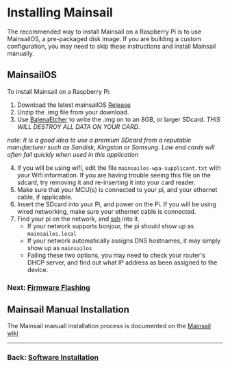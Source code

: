 # Installing Mainsail

The recommended way to install Mainsail on a Raspberry Pi is to use MainsailOS, a pre-packaged disk image.  If you are building a custom configuration, you may need to skip these instructions and install Mainsail manually.

## MainsailOS

To install Mainsail on a Raspberry Pi:
1. Download the latest mainsailOS  [Release](https://github.com/raymondh2/MainsailOS/releases)
2. Unzip the .img file from your download.
3. Use [BalenaEtcher](https://www.balena.io/etcher/) to write the .img on to an 8GB, or larger SDcard.  *THIS WILL DESTROY ALL DATA ON YOUR CARD*.

_note: It is a good idea to use a premium SDcard from a reputable manufacturer such as Sandisk, Kingston or Samsung. Low end cards will often fail quickly when used in this application_

4. If you will be using wifi, edit the file `mainsailos-wpa-supplicant.txt` with your Wifi information. If you are having trouble seeing this file on the sdcard, try removing it and re-inserting it into your card reader.
5. Make sure that your MCU(s) is connected to your pi, and your ethernet cable, if applicable.
5. Insert the SDcard into your Pi, and power on the Pi.  If you will be using wired networking, make sure your ethernet cable is connected.  
6. Find your pi on the network, and [ssh](ssh.md) into it.
    * If your network supports bonjour, the pi should show up as `mainsailos.local`
    * If your network automatically assigns DNS hostnames, it may simply show up as `mainsailos`
    * Failing these two options, you may need to check your router's DHCP server, and find out what IP address as been assigned to the device.

### Next: [Firmware Flashing](./software#firmware-flashing)

## Mainsail Manual Installation

The Mainsail manuall installation process is documented on the [Mainsail wiki](https://meteyou.github.io/mainsail/setup/)

---
### Back: [Software Installation](./README.md)

